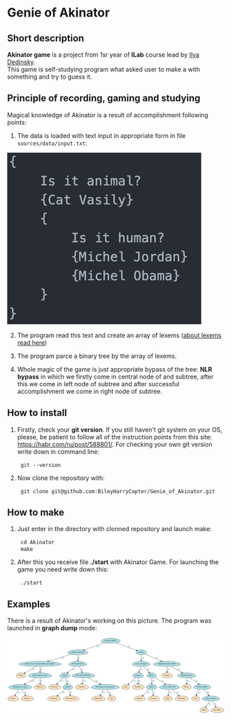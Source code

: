 # Genie of Akinator #

## Short description ##

**Akinator game** is a project from 1sr year of **ILab** course lead by [Ilya Dedinsky](https://github.com/ded32?tab=following).  
This game is self-studying program what asked user to make a with something and try to guess it.

## Principle of recording, gaming and studying ##

Magical knowledge of Akinator is a result of accomplishment following points:

1. The data is loaded with text input in appropriate form in file `sources/data/input.txt`:


![Page of recording tree](https://github.com/BileyHarryCopter/Genie_of_Akinator/blob/main/sources/examples/example_input.png)

2. The program read this text and create an array of lexems ([about lexems read here](http://cs.mipt.ru/wp/wp-content/uploads/2018/09/05a-enumerate.pdf))

3. The program parce a binary tree by the array of lexems.

4. Whole magic of the game is just appropriate bypass of the tree: **NLR bypass** in which we firstly come in central node of and subtree, after this we come in left node of subtree and after successful accomplishment we come in right node of subtree.

## How to install ##

1. Firstly, check your **git version**. If you still haven't git system on your OS, please, be patient to follow all of the instruction points from this site: <https://habr.com/ru/post/588801/>. For checking your own git version write down in command line:

        git --version

2. Now clone the repository with:

        git clone git@github.com:BileyHarryCopter/Genie_of_Akinator.git

## How to make ##

1. Just enter in the directory with clonned repository and launch make:

        cd Akinator   
        make

2. After this you receive file **./start** with Akinator Game. For launching the game you need write down this:

        ./start

## Examples ##

There is a result of Akinator's working on this picture. The program was launched in **graph dump** mode:

![Completed tree](https://github.com/BileyHarryCopter/Genie_of_Akinator/blob/main/sources/logs/dump_tree.png)
